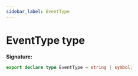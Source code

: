 ```yaml
---
sidebar_label: EventType
---
```


# EventType type

**Signature:**

```typescript
export declare type EventType = string | symbol;
```
